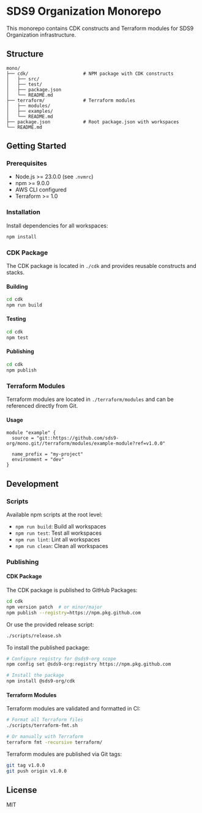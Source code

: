 # SDS9 Organization Monorepo

This monorepo contains CDK constructs and Terraform modules for SDS9 Organization infrastructure.

## Structure

```
mono/
├── cdk/                    # NPM package with CDK constructs
│   ├── src/
│   ├── test/
│   ├── package.json
│   └── README.md
├── terraform/              # Terraform modules
│   ├── modules/
│   ├── examples/
│   └── README.md
├── package.json            # Root package.json with workspaces
└── README.md
```

## Getting Started

### Prerequisites

- Node.js >= 23.0.0 (see `.nvmrc`)
- npm >= 9.0.0
- AWS CLI configured
- Terraform >= 1.0

### Installation

Install dependencies for all workspaces:

```bash
npm install
```

### CDK Package

The CDK package is located in `./cdk` and provides reusable constructs and stacks.

#### Building

```bash
cd cdk
npm run build
```

#### Testing

```bash
cd cdk
npm test
```

#### Publishing

```bash
cd cdk
npm publish
```

### Terraform Modules

Terraform modules are located in `./terraform/modules` and can be referenced directly from Git.

#### Usage

```hcl
module "example" {
  source = "git::https://github.com/sds9-org/mono.git//terraform/modules/example-module?ref=v1.0.0"
  
  name_prefix = "my-project"
  environment = "dev"
}
```

## Development

### Scripts

Available npm scripts at the root level:

- `npm run build`: Build all workspaces
- `npm run test`: Test all workspaces
- `npm run lint`: Lint all workspaces
- `npm run clean`: Clean all workspaces

### Publishing

#### CDK Package

The CDK package is published to GitHub Packages:

```bash
cd cdk
npm version patch  # or minor/major
npm publish --registry=https://npm.pkg.github.com
```

Or use the provided release script:

```bash
./scripts/release.sh
```

To install the published package:

```bash
# Configure registry for @sds9-org scope
npm config set @sds9-org:registry https://npm.pkg.github.com

# Install the package
npm install @sds9-org/cdk
```

#### Terraform Modules

Terraform modules are validated and formatted in CI:

```bash
# Format all Terraform files
./scripts/terraform-fmt.sh

# Or manually with Terraform
terraform fmt -recursive terraform/
```

Terraform modules are published via Git tags:

```bash
git tag v1.0.0
git push origin v1.0.0
```

## License

MIT
